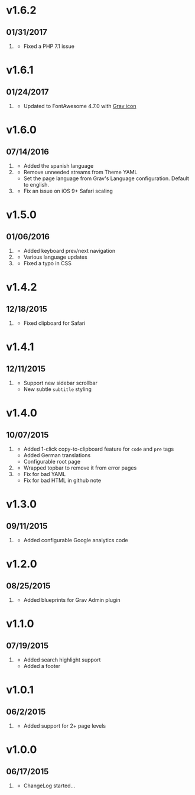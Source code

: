# v1.6.2
## 01/31/2017

1. [](#bugfix)
    * Fixed a PHP 7.1 issue

# v1.6.1
## 01/24/2017

1. [](#new)
    * Updated to FontAwesome 4.7.0 with [Grav icon](http://fontawesome.io/icon/grav/)

# v1.6.0
## 07/14/2016

1. [](#new)
    * Added the spanish language
1. [](#improved)
    * Remove unneeded streams from Theme YAML
    * Set the page language from Grav's Language configuration. Default to english.
1. [](#bugfix)
    * Fix an issue on iOS 9+ Safari scaling

# v1.5.0
## 01/06/2016

1. [](#new)
    * Added keyboard prev/next navigation
1. [](#improved)
    * Various language updates
1. [](#bugfix)
    * Fixed a typo in CSS

# v1.4.2
## 12/18/2015

1. [](#bugfix)
    * Fixed clipboard for Safari

# v1.4.1
## 12/11/2015

1. [](#new)
    * Support new sidebar scrollbar
    * New subtle `subtitle` styling

# v1.4.0
## 10/07/2015

1. [](#new)
    * Added 1-click copy-to-clipboard feature for `code` and `pre` tags
    * Added German translations
    * Configurable root page
1. [](#improved)
    * Wrapped topbar to remove it from error pages
1. [](#bugfix)
    * Fix for bad YAML
    * Fix for bad HTML in github note

# v1.3.0
## 09/11/2015

1. [](#new)
    * Added configurable Google analytics code

# v1.2.0
## 08/25/2015

1. [](#improved)
    * Added blueprints for Grav Admin plugin

# v1.1.0
## 07/19/2015

1. [](#new)
    * Added search highlight support
    * Added a footer

# v1.0.1
## 06/2/2015

1. [](#new)
    * Added support for 2+ page levels

# v1.0.0
## 06/17/2015

1. [](#new)
    * ChangeLog started...
